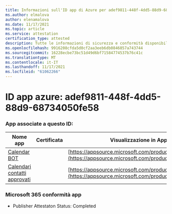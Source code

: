 ```yaml
---
title: Informazioni sull'ID app di Azure per adef9811-448f-4dd5-88d9-68734050fe58
ms.author: elmalova
author: elenamalova
ms.date: 11/17/2021
ms.topic: article
ms.service: attestation
certification_type: attested
description: Tutte le informazioni di sicurezza e conformità disponibili per adef9811-448f-4dd5-88d9-68734050fe58.
ms.openlocfilehash: 9916208cfda5d0cf2aa3eeb6db0846857a743744
ms.sourcegitcommit: 16228ecbe73bc51d49d6bf71584774537b76c41c
ms.translationtype: MT
ms.contentlocale: it-IT
ms.lasthandoff: 11/17/2021
ms.locfileid: "61062266"
---
```

# <a name="azure-app-id-adef9811-448f-4dd5-88d9-68734050fe58"></a>ID app azure: adef9811-448f-4dd5-88d9-68734050fe58


### <a name="apps-associated-with-this-id"></a>App associate a questo ID:
| **Nome app** | **Certificata** | **Visualizzazione in AppSource** |
|--------------|---------------|-----------------------|
| [Calendar BOT](https://docs.microsoft.com/microsoft-365-app-certification/forward/WA104381271) |  | [https://appsource.microsoft.com/product/office/WA104381271](https://appsource.microsoft.com/product/office/WA104381271) |
| [Calendari contatti approvati](https://docs.microsoft.com/microsoft-365-app-certification/forward/WA104380294) |  | [https://appsource.microsoft.com/product/office/WA104380294](https://appsource.microsoft.com/product/office/WA104380294) |

### <a name="microsoft-365-app-compliance-status"></a>Microsoft 365 conformità app
- Publisher Attestaton Status: Completed
